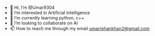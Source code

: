 - 👋 Hi, I’m @Umar9304
- 👀 I’m interested in Artificial intelligence 
- 🌱 I’m currently learning python, c++
- 💞️ I’m looking to collaborate on AI
- 📫 How to reach me through my email umarrehankhan2@gmail.com

<!---
Umar9304/Umar9304 is a ✨ special ✨ repository because its `README.md` (this file) appears on your GitHub profile.
You can click the Preview link to take a look at your changes.
--->
